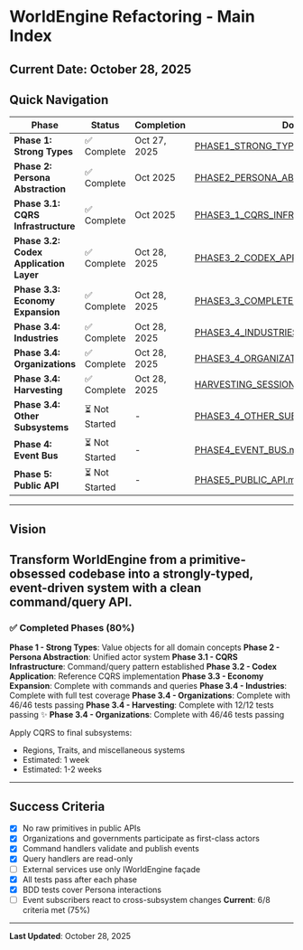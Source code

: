 # WorldEngine Refactoring - Main Index
**Current Date**: October 28, 2025
---
## Quick Navigation
| Phase | Status | Completion | Document |
|-------|--------|------------|----------|
| **Phase 1: Strong Types** | ✅ Complete | Oct 27, 2025 | [PHASE1_STRONG_TYPES.md](PHASE1_STRONG_TYPES.md) |
| **Phase 2: Persona Abstraction** | ✅ Complete | Oct 2025 | [PHASE2_PERSONA_ABSTRACTION.md](PHASE2_PERSONA_ABSTRACTION.md) |
| **Phase 3.1: CQRS Infrastructure** | ✅ Complete | Oct 2025 | [PHASE3_1_CQRS_INFRASTRUCTURE.md](PHASE3_1_CQRS_INFRASTRUCTURE.md) |
| **Phase 3.2: Codex Application Layer** | ✅ Complete | Oct 28, 2025 | [PHASE3_2_CODEX_APPLICATION.md](PHASE3_2_CODEX_APPLICATION.md) |
| **Phase 3.3: Economy Expansion** | ✅ Complete | Oct 28, 2025 | [PHASE3_3_COMPLETE.md](PHASE3_3_COMPLETE.md) |
| **Phase 3.4: Industries** | ✅ Complete | Oct 28, 2025 | [PHASE3_4_INDUSTRIES_COMPLETE.md](PHASE3_4_INDUSTRIES_COMPLETE.md) |
| **Phase 3.4: Organizations** | ✅ Complete | Oct 28, 2025 | [PHASE3_4_ORGANIZATIONS_CQRS_COMPLETE.md](PHASE3_4_ORGANIZATIONS_CQRS_COMPLETE.md) |
| **Phase 3.4: Harvesting** | ✅ Complete | Oct 28, 2025 | [HARVESTING_SESSION_COMPLETE.md](HARVESTING_SESSION_COMPLETE.md) |
| **Phase 3.4: Other Subsystems** | ⏳ Not Started | - | [PHASE3_4_OTHER_SUBSYSTEMS.md](PHASE3_4_OTHER_SUBSYSTEMS.md) |
| **Phase 4: Event Bus** | ⏳ Not Started | - | [PHASE4_EVENT_BUS.md](PHASE4_EVENT_BUS.md) |
| **Phase 5: Public API** | ⏳ Not Started | - | [PHASE5_PUBLIC_API.md](PHASE5_PUBLIC_API.md) |
---
## Vision
Transform WorldEngine from a primitive-obsessed codebase into a strongly-typed, event-driven system with a clean command/query API.
---
### ✅ Completed Phases (80%)
**Phase 1 - Strong Types**: Value objects for all domain concepts
**Phase 2 - Persona Abstraction**: Unified actor system
**Phase 3.1 - CQRS Infrastructure**: Command/query pattern established
**Phase 3.2 - Codex Application**: Reference CQRS implementation
**Phase 3.3 - Economy Expansion**: Complete with commands and queries
**Phase 3.4 - Industries**: Complete with full test coverage
**Phase 3.4 - Organizations**: Complete with 46/46 tests passing
**Phase 3.4 - Harvesting**: Complete with 12/12 tests passing ✨
**Phase 3.4 - Organizations**: Complete with 46/46 tests passing

Apply CQRS to final subsystems:
- Regions, Traits, and miscellaneous systems
- Estimated: 1 week
- Estimated: 1-2 weeks
---
## Success Criteria
- [x] No raw primitives in public APIs
- [x] Organizations and governments participate as first-class actors
- [x] Command handlers validate and publish events
- [x] Query handlers are read-only
- [ ] External services use only IWorldEngine façade
- [x] All tests pass after each phase
- [x] BDD tests cover Persona interactions
- [ ] Event subscribers react to cross-subsystem changes
**Current**: 6/8 criteria met (75%)
---
**Last Updated**: October 28, 2025
